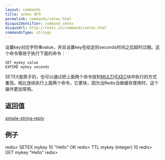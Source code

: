 ```yaml
---
layout: commands
title: setex 命令
permalink: commands/setex.html
disqusIdentifier: command_setex
disqusUrl: http://redis.cn/commands/setex.html
commandsType: strings
---
```


设置key对应字符串value，并且设置key在给定的seconds时间之后超时过期。这个命令等效于执行下面的命令：

	SET mykey value
	EXPIRE mykey seconds

SETEX是原子的，也可以通过把上面两个命令放到[MULTI](/commands/multi.html)/[EXEC](/commands/exec.html)块中执行的方式重现。相比连续执行上面两个命令，它更快，因为当Redis当做缓存使用时，这个操作更加常用。

## 返回值 ##

[simple-string-reply](/topics/protocol.html#simple-string-reply)

## 例子 ##

redis> SETEX mykey 10 "Hello"
OK
redis> TTL mykey
(integer) 10
redis> GET mykey
"Hello"
redis> 
